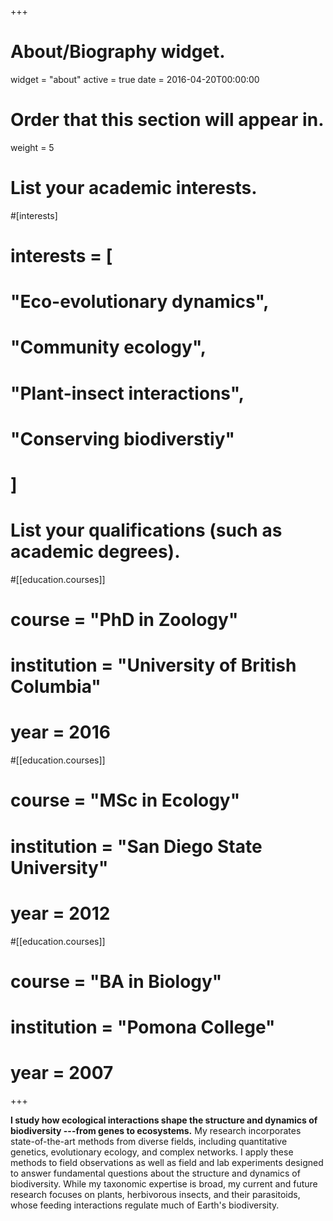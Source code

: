 +++
# About/Biography widget.
widget = "about"
active = true
date = 2016-04-20T00:00:00

# Order that this section will appear in.
weight = 5

# List your academic interests.
#[interests]
#  interests = [
#    "Eco-evolutionary dynamics",
#    "Community ecology",
#    "Plant-insect interactions",
#    "Conserving biodiverstiy"
#  ]

# List your qualifications (such as academic degrees).
#[[education.courses]]
#  course = "PhD in Zoology"
#  institution = "University of British Columbia"
#  year = 2016

#[[education.courses]]
#  course = "MSc in Ecology"
#  institution = "San Diego State University"
#  year = 2012

#[[education.courses]]
#  course = "BA in Biology"
#  institution = "Pomona College"
#  year = 2007
 
+++

**I study how ecological interactions shape the structure and dynamics of biodiversity ---from genes to ecosystems.** My research incorporates state-of-the-art methods from diverse fields, including quantitative genetics, evolutionary ecology, and complex networks. I apply these methods to field observations as well as field and lab experiments designed to answer fundamental questions about the structure and dynamics of biodiversity. While my taxonomic expertise is broad, my current and future research focuses on plants, herbivorous insects, and their parasitoids, whose feeding interactions regulate much of Earth's biodiversity.

<!--
My goals as an evolutionary ecologist are twofold: (1) understand how ecological interactions shape the structure and dynamics of biodiversity ---from genes to ecosystems; and (2) communicate the importance of conserving biodiversity through teaching and community outreach.


I study how ecological interactions shape the structure and dynamics of biodiversity ---from genes to ecosystems. I also actively engage in teaching and community outreach to communicate the importance of conserving biodiversity.  
I’m an Evolutionary Ecologist currently doing a postdoc with Jordi Bascompte at the University of Zurich. My scientific goal is to understand how the ecology and evolution of species interactions affect the dynamics of ecosystems and to instill an appreciation for these phenomena in others. Check out the rest of my website to see how I'm achieving this goal.
-->
